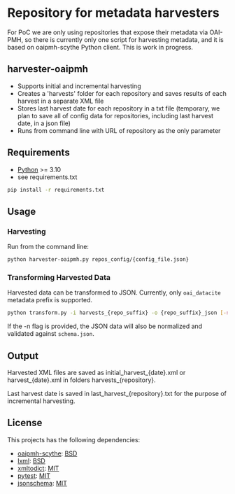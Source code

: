 # Repository for metadata harvesters

For PoC we are only using repositories that expose their metadata via OAI-PMH, so there is currently only one script for harvesting metadata, and it is based on oaipmh-scythe Python client. 
This is work in progress.

## harvester-oaipmh
- Supports initial and incremental harvesting
- Creates a 'harvests' folder for each repository and saves results of each harvest in a separate XML file
- Stores last harvest date for each repository in a txt file (temporary, we plan to save all of config data for repositories, including last harvest date, in a json file)
- Runs from command line with URL of repository as the only parameter

## Requirements
- [Python](https://www.python.org/downloads/) >= 3.10
- see requirements.txt 
```sh
pip install -r requirements.txt
```

## Usage

### Harvesting

Run from the command line:
```sh
python harvester-oaipmh.py repos_config/{config_file.json}
```

### Transforming Harvested Data

Harvested data can be transformed to JSON. 
Currently, only `oai_datacite` metadata prefix is supported.  

```sh
python transform.py -i harvests_{repo_suffix} -o {repo_suffix}_json [-n]
```

If the -n flag is provided, the JSON data will also be normalized and validated against `schema.json`. 


## Output
Harvested XML files are saved as initial_harvest_{date}.xml or harvest_{date}.xml in folders harvests_{repository}.

Last harvest date is saved in last_harvest_{repository}.txt for the purpose of incremental harvesting.

## License

This projects has the following dependencies:

- [oaipmh-scythe](https://github.com/afuetterer/oaipmh-scythe): [BSD](https://github.com/afuetterer/oaipmh-scythe/blob/master/LICENSEBSD)
- [lxml](https://github.com/lxml/lxml): [BSD](https://github.com/lxml/lxml/blob/master/LICENSE.txt)
- [xmltodict](https://github.com/martinblech/xmltodict): [MIT](https://github.com/martinblech/xmltodict/blob/master/LICENSE)
- [pytest](https://github.com/pytest-dev/pytest): [MIT](https://github.com/pytest-dev/pytest/blob/main/LICENSE)
- [jsonschema](https://github.com/python-jsonschema/jsonschema): [MIT](https://github.com/python-jsonschema/jsonschema/blob/main/COPYING)

